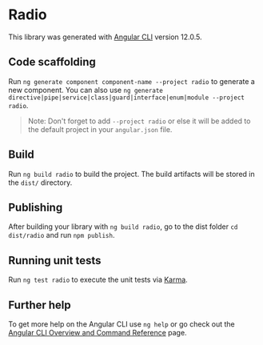# Radio

This library was generated with [Angular CLI](https://github.com/angular/angular-cli) version 12.0.5.

## Code scaffolding

Run `ng generate component component-name --project radio` to generate a new component. You can also use `ng generate directive|pipe|service|class|guard|interface|enum|module --project radio`.
> Note: Don't forget to add `--project radio` or else it will be added to the default project in your `angular.json` file. 

## Build

Run `ng build radio` to build the project. The build artifacts will be stored in the `dist/` directory.

## Publishing

After building your library with `ng build radio`, go to the dist folder `cd dist/radio` and run `npm publish`.

## Running unit tests

Run `ng test radio` to execute the unit tests via [Karma](https://karma-runner.github.io).

## Further help

To get more help on the Angular CLI use `ng help` or go check out the [Angular CLI Overview and Command Reference](https://angular.io/cli) page.
